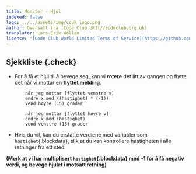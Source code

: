 ```yaml
---
title: Monster - Hjul
indexed: false
logo: ../../assets/img/ccuk_logo.png
author: Oversatt fra [Code Club UK](//codeclub.org.uk)
translator: Lars-Erik Wollan
license: "[Code Club World Limited Terms of Service](https://github.com/CodeClub/scratch-curriculum/blob/master/LICENSE.md)"
---
```


## Sjekkliste {.check}

+ For å få et hjul til å bevege seg, kan vi **rotere** det litt av
  gangen og flytte det når vi mottar en **flyttet melding**.

    ```blocks
        når jeg mottar [flyttet venstre v]
        endre x med ((hastighet) * (-1))
        vend høyre (15) grader

        når jeg mottar [flyttet høyre v]
        endre x med (hastighet)
        vend venstre (15) grader
    ```

+ Hvis du vil, kan du erstatte verdiene med variabler som
  `hastighet`{.blockdata}, slik at du kan kontrollere hastigheten i
  alle retninger fra ett sted.

**(Merk at vi har multiplisert `hastighet`{.blockdata} med -1 for å få
  negativ verdi, og bevege hjulet i motsatt retning)**
